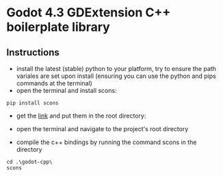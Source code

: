 # Godot 4.3 GDExtension C++ boilerplate library

## Instructions
- install the latest (stable) python to your platform, try to ensure the path variales are set upon install (ensuring you can use the python and pips commands at the terminal)
- open the terminal and install scons:
```
pip install scons
```
- get the [link](https://github.com/godotengine/godot-cpp/tree/4.3 "c++ bindings") and put them in the root directory:
  



  
- open the terminal and navigate to the project's root directory
- compile the c++ bindings by running the command scons in the directory
```
cd .\godot-cpp\
scons
```
